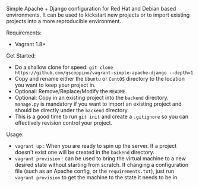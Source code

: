 Simple Apache + Django configuration for Red Hat and Debian based environments. It can be used to kickstart new projects or to import existing projects into a more reproducible environment.

Requirements:

* Vagrant 1.8+

Get Started:

- Do a shallow clone for speed: ```git clone https://github.com/gscoppino/vagrant-simple-apache-django --depth=1```
- Copy and rename either the ```Ubuntu``` or ```CentOS``` directory to the location you want to keep your project in.
- Optional: Remove/Replace/Modify the ```README```.
- Optional: Copy in an existing project into the ```backend``` directory. ```manage.py``` is mandatory if you want to import an existing project and should be directly under the ```backend``` directory.
- This is a good time to run ```git init``` and create a ```.gitignore``` so you can effectively revision control your project.

Usage:

- ```vagrant up``` :  When you are ready to spin up the server. If a project doesn't exist one will be created in the ```backend``` directory.
- ```vagrant provision``` : can be used to bring the virtual machine to a new desired state without starting from scratch. If changing a configuration file (such as an Apache config, or the ```requirements.txt```), just run ```vagrant provision``` to get the machine to the state it needs to be in.